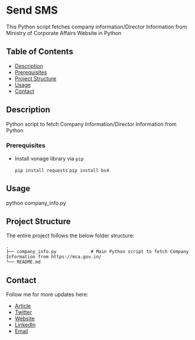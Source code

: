 # Send SMS 

This Python script fetches company information/Director Information from Ministry of Corporate Affairs Website in Python

## Table of Contents

- [Description](#description)
- [Prerequisites](#prerequisites)
- [Project Structure](#structure)
- [Usage](#usage)
- [Contact](#contact)

## Description <a name = "description"></a>

Python script to fetch Company Information/Director Information from Python

### Prerequisites <a name = "prerequisites"></a>

- Install vonage library via `pip`

    `pip install requests`
    `pip install bs4`

## Usage <a name = "usage"></a>

python company_info.py


## Project Structure  <a name = "structure"></a>

The entire project follows the below folder structure:

    .
    ├── company_info.py             # Main Python script to fetch Company Information from https://mca.gov.in/
    └── README.md


## Contact <a name = "contact"></a>

Follow me for more updates here:

- [Article](https://sapnaedu.com/how-to-send-sms-via-vonage-sms-gateway-in-python/)
- [Twitter](https://twitter.com/sapnaedu)
- [Website](https://www.sapnaedu.com)
- [LinkedIn](https://www.linkedin.com/in/kiranchandrashekhar/)
- [Email](mailto:kiran.chandrashekhar@gmail.com)